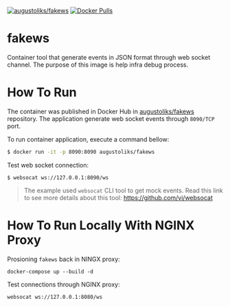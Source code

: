 [![augustoliks/fakews](https://img.shields.io/badge/dockerfile-augustoliks/fakews:latest-blue.svg)](https://hub.docker.com/r/augustoliks/fakews)
[![Docker Pulls](https://img.shields.io/docker/pulls/augustoliks/fakews.svg)](https://hub.docker.com/r/augustoliks/fakews/)

# fakews

Container tool that generate events in JSON format through web socket channel. The purpose of this image is help infra debug process.

# How To Run

The container was published in Docker Hub in [augustoliks/fakews](https://hub.docker.com/r/augustoliks/fakews) repository. The application generate web socket events through `8090/TCP` port.

To run container application, execute a command bellow:

```bash
$ docker run -it -p 8090:8090 augustoliks/fakews
```

Test web socket connection:

```shell
$ websocat ws://127.0.0.1:8090/ws
```

> The example used `websocat` CLI tool to get mock events. Read this link to see more details about this tool: https://github.com/vi/websocat

# How To Run Locally With NGINX Proxy

Prosioning `fakews` back in NINGX proxy:

```shell
docker-compose up --build -d
```

Test connections through NGINX proxy:

```shell
websocat ws://127.0.0.1:8080/ws
```
